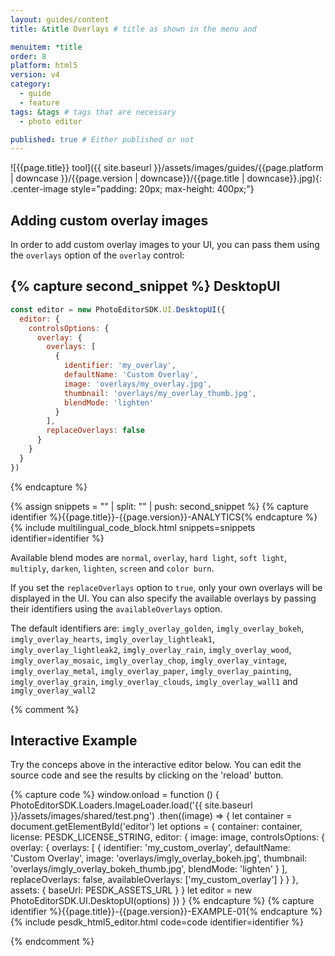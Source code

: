 ```yaml
---
layout: guides/content
title: &title Overlays # title as shown in the menu and

menuitem: *title
order: 8
platform: html5
version: v4
category:
  - guide
  - feature
tags: &tags # tags that are necessary
  - photo editor

published: true # Either published or not
---
```


![{{page.title}} tool]({{ site.baseurl }}/assets/images/guides/{{page.platform | downcase }}/{{page.version | downcase}}/{{page.title | downcase}}.jpg){: .center-image style="padding: 20px; max-height: 400px;"}

## Adding custom overlay images

In order to add custom overlay images to your UI, you can pass them using the `overlays` option of the `overlay` control:

{% capture second_snippet %}
DesktopUI
---
```js
const editor = new PhotoEditorSDK.UI.DesktopUI({
  editor: {
    controlsOptions: {
      overlay: {
        overlays: [
          {
            identifier: 'my_overlay',
            defaultName: 'Custom Overlay',
            image: 'overlays/my_overlay.jpg',
            thumbnail: 'overlays/my_overlay_thumb.jpg',
            blendMode: 'lighten'
          }
        ],
        replaceOverlays: false
      }
    }
  }
})
```
{% endcapture %}

{% assign snippets = "" | split: "" | push: second_snippet %}
{% capture identifier %}{{page.title}}-{{page.version}}-ANALYTICS{% endcapture %}
{% include multilingual_code_block.html snippets=snippets identifier=identifier %}

Available blend modes are `normal`, `overlay`, `hard light`, `soft light`, `multiply`, `darken`, `lighten`, `screen` and `color burn`.

If you set the `replaceOverlays` option to `true`, only your own overlays will be displayed in the UI. You can also specify the available overlays by passing their identifiers using the `availableOverlays` option.

The default identifiers are: `imgly_overlay_golden`, `imgly_overlay_bokeh`, `imgly_overlay_hearts`, `imgly_overlay_lightleak1`, `imgly_overlay_lightleak2`, `imgly_overlay_rain`, `imgly_overlay_wood`, `imgly_overlay_mosaic`, `imgly_overlay_chop`, `imgly_overlay_vintage`, `imgly_overlay_metal`, `imgly_overlay_paper`, `imgly_overlay_painting`, `imgly_overlay_grain`, `imgly_overlay_clouds`, `imgly_overlay_wall1` and `imgly_overlay_wall2`

{% comment %}

## Interactive Example

Try the conceps above in the interactive editor below. You can edit the source code and see the results by clicking on the 'reload' button.

{% capture code %}
window.onload = function () {
        PhotoEditorSDK.Loaders.ImageLoader.load('{{ site.baseurl }}/assets/images/shared/test.png')
          .then((image) => {
            let container = document.getElementById('editor')
            let options = {
              container: container,
              license: PESDK_LICENSE_STRING,
              editor: {
                image: image,
                controlsOptions: {
                  overlay: {
                    overlays: [
                      {
                        identifier: 'my_custom_overlay',
                        defaultName: 'Custom Overlay',
                        image: 'overlays/imgly_overlay_bokeh.jpg',
                        thumbnail: 'overlays/imgly_overlay_bokeh_thumb.jpg',
                        blendMode: 'lighten'
                      }
                    ],
                    replaceOverlays: false,
                    availableOverlays: ['my_custom_overlay']
                  }
                }
              },
              assets: {
                baseUrl: PESDK_ASSETS_URL
              }
            }
            let editor = new PhotoEditorSDK.UI.DesktopUI(options)
        })
      }
{% endcapture %}
{% capture identifier %}{{page.title}}-{{page.version}}-EXAMPLE-01{% endcapture %}
{% include pesdk_html5_editor.html code=code identifier=identifier %}

{% endcomment %}